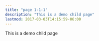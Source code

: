 ```yaml
---
title: "page 1-1-1"
description: "This is a demo child page"
lastmod: 2017-03-03T14:15:59-06:00
---
```


This is a demo child page